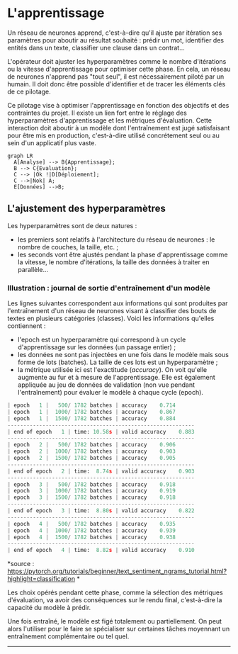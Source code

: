 # L'apprentissage

Un réseau de neurones apprend, c'est-à-dire qu'il ajuste par itération ses paramètres pour aboutir au résultat souhaité : prédir un mot, identifier des entités dans un texte, classifier une clause dans un contrat... 

L'opérateur doit ajuster les hyperparamètres comme le nombre d'itérations ou la vitesse d'apprentissage pour optimiser cette phase. En cela, un réseau de neurones n'apprend pas "tout seul", il est nécessairement piloté par un humain. Il doit donc être possible d'identifier et de tracer les éléments clés de ce pilotage. 


Ce pilotage vise à optimiser l'apprentissage en fonction des objectifs et des contraintes du projet. Il existe un lien fort entre le réglage des hyperparamètres d'apprentissage et les métriques d'évaluation. 
Cette interaction doit aboutir à un modèle dont l'entraînement est jugé satisfaisant pour être mis en production, c'est-à-dire utilisé concrétement seul ou au sein d'un applicatif plus vaste.  


``` mermaid
graph LR
  A[Analyse] --> B{Apprentissage};
  B --> C{Evaluation};
  C --> |Ok !|D[Déploiement];
  C -->|Nok| A;
  E[Données] -->B;
```



## L'ajustement des hyperparamètres 

Les hyperparamètres sont de deux natures : 

- les premiers sont relatifs à l'architecture du réseau de neurones : le nombre de couches, la taille, etc. ;
- les seconds vont être ajustés pendant la phase d'apprentissage comme la vitesse, le nombre d'itérations, la taille des données à traiter en parallèle... 


### Illustration : journal de sortie d'entraînement d'un modèle

Les lignes suivantes correspondent aux informations qui sont produites par l'entraînement d'un réseau de neurones visant à classifier des bouts de textes en plusieurs catégories (classes). Voici les informations qu'elles contiennent : 

- l'epoch est un hyperparamètre qui correspond à un cycle d'apprentissage sur les données (un passage entier) ; 
- les données ne sont pas injectées en une fois dans le modèle mais sous forme de lots (batches). La taille de ces lots est un hyperparamètre ;
- la métrique utilisée ici est l'exactitude (*accuracy*). On voit qu'elle augmente au fur et à mesure de l'apprentissage. Elle est également appliquée au jeu de données de validation (non vue pendant l'entraînement) pour évaluer le modèle à chaque cycle (epoch). 


```py
| epoch   1 |   500/ 1782 batches | accuracy    0.714
| epoch   1 |  1000/ 1782 batches | accuracy    0.867
| epoch   1 |  1500/ 1782 batches | accuracy    0.884
-----------------------------------------------------------
| end of epoch   1 | time: 10.58s | valid accuracy    0.883
-----------------------------------------------------------
| epoch   2 |   500/ 1782 batches | accuracy    0.906
| epoch   2 |  1000/ 1782 batches | accuracy    0.903
| epoch   2 |  1500/ 1782 batches | accuracy    0.905
-----------------------------------------------------------
| end of epoch   2 | time:  8.74s | valid accuracy    0.903
-----------------------------------------------------------
| epoch   3 |   500/ 1782 batches | accuracy    0.918
| epoch   3 |  1000/ 1782 batches | accuracy    0.919
| epoch   3 |  1500/ 1782 batches | accuracy    0.918
-----------------------------------------------------------
| end of epoch   3 | time:  8.80s | valid accuracy    0.822
-----------------------------------------------------------
| epoch   4 |   500/ 1782 batches | accuracy    0.935
| epoch   4 |  1000/ 1782 batches | accuracy    0.939
| epoch   4 |  1500/ 1782 batches | accuracy    0.938
-----------------------------------------------------------
| end of epoch   4 | time:  8.82s | valid accuracy    0.910


```
*source : https://pytorch.org/tutorials/beginner/text_sentiment_ngrams_tutorial.html?highlight=classification *

Les choix opérés pendant cette phase, comme la sélection des métriques d'évaluation, va avoir des conséquences sur le rendu final, c'est-à-dire la capacité du modèle à prédir. 

Une fois entraîné, le modèle est figé totalement ou partiellement. On peut alors l'utiliser pour le faire se spécialiser sur certaines tâches moyennant un entraînement complémentaire ou tel quel. 





---